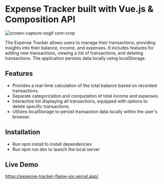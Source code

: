 # Expense Tracker built with Vue.js & Composition API

![screen-capture-ezgif com-crop](https://github.com/sreya-satheesh/expense-tracker/assets/168891722/0da5b2ab-48f9-4110-a0f5-ead768087775)

The Expense Tracker allows users to manage their transactions, providing insights into their balance, income, and expenses. It includes features for adding new transactions, viewing a list of transactions, and deleting transactions. The application persists data locally using localStorage.

## Features

- Provides a real-time calculation of the total balance based on recorded transactions.
- Separate categorization and computation of total income and expenses.
- Interactive list displaying all transactions, equipped with options to delete specific transactions.
- Utilizes localStorage to persist transaction data locally within the user's browser.

## Installation

- Run npm install to install dependencies
- Run npm run dev to launch the local server

## Live Demo

https://expense-tracker-flame-six.vercel.app/
